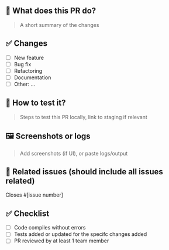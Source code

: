 ## 📌 What does this PR do?

> A short summary of the changes

## ✅ Changes
- [ ] New feature
- [ ] Bug fix
- [ ] Refactoring
- [ ] Documentation
- [ ] Other: ...

## 🧪 How to test it?
> Steps to test this PR locally, link to staging if relevant

## 🖼 Screenshots or logs
> Add screenshots (if UI), or paste logs/output

## 📎 Related issues (should include all issues related)
Closes #[issue number]

## ✅ Checklist
- [ ] Code compiles without errors
- [ ] Tests added or updated for the specifc changes added
- [ ] PR reviewed by at least 1 team member
